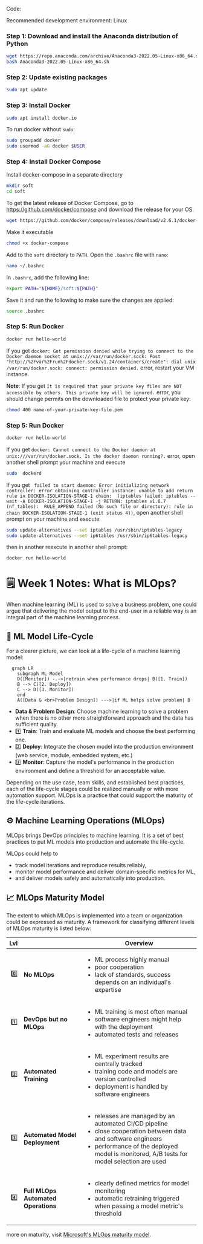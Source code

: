 Code:

Recommended development environment: Linux

### Step 1: Download and install the Anaconda distribution of Python
```sh
wget https://repo.anaconda.com/archive/Anaconda3-2022.05-Linux-x86_64.sh
bash Anaconda3-2022.05-Linux-x86_64.sh
```

### Step 2: Update existing packages

```sh
sudo apt update
```

### Step 3: Install Docker

```sh
sudo apt install docker.io
```

To run docker without `sudo`:

```sh
sudo groupadd docker
sudo usermod -aG docker $USER
```

### Step 4: Install Docker Compose

Install docker-compose in a separate directory

```sh
mkdir soft
cd soft
```

To get the latest release of Docker Compose, go to https://github.com/docker/compose and download the release for your OS.

```sh
wget https://github.com/docker/compose/releases/download/v2.6.1/docker-compose-linux-x86_64 -O docker-compose
```

Make it executable

```sh
chmod +x docker-compose
```

Add to the `soft` directory to `PATH`. Open the `.bashrc` file with `nano`:

```sh
nano ~/.bashrc
```

In `.bashrc`, add the following line:

```bash
export PATH="${HOME}/soft:${PATH}"
```

Save it and run the following to make sure the changes are applied:

```bash
source .bashrc
```


### Step 5: Run Docker

```sh
docker run hello-world
```

If you get `docker: Got permission denied while trying to connect to the Docker daemon socket at unix:///var/run/docker.sock: Post "http://%2Fvar%2Frun%2Fdocker.sock/v1.24/containers/create": dial unix /var/run/docker.sock: connect: permission denied.` error, restart your VM instance. 


**Note**: If you get `It is required that your private key files are NOT accessible by others. This private key will be ignored.` error, you should change permits on the downloaded file to protect your private key:

 ```sh
chmod 400 name-of-your-private-key-file.pem
```

### Step 5: Run Docker

```sh
docker run hello-world
```

If you get `docker: Cannot connect to the Docker daemon at unix:///var/run/docker.sock. Is the docker daemon running?.` error, open another shell prompt your machine and execute

```sh
sudo  dockerd
```
If you get ` failed to start daemon: Error initializing network controller: error obtaining controller instance: unable to add return rule in DOCKER-ISOLATION-STAGE-1 chain:  (iptables failed: iptables --wait -A DOCKER-ISOLATION-STAGE-1 -j RETURN: iptables v1.8.7 (nf_tables):  RULE_APPEND failed (No such file or directory): rule in chain DOCKER-ISOLATION-STAGE-1
 (exit status 4))`, open another shell prompt on your machine and execute 
```sh
sudo update-alternatives --set iptables /usr/sbin/iptables-legacy
sudo update-alternatives --set ip6tables /usr/sbin/ip6tables-legacy
```
then  in another reexcute in another shell prompt:

```sh
docker run hello-world
```


# 🗒 Week 1 Notes: What is MLOps?

When machine learning (ML) is used to solve a business problem, one could argue that delivering the model output to the end-user in a reliable way is an integral part of the machine learning process.

## 🔁 ML Model Life-Cycle
For a clearer picture, we can look at a life-cycle of a machine learning model:

```mermaid
  graph LR
    subgraph ML Model
    D([Monitor]) -.->|retrain when performance drops| B([1. Train])
    B --> C([2. Deploy]) 
    C --> D([3. Monitor])
    end
    A([Data & <br>Problem Design]) --->|if ML helps solve problem| B
```

* **Data & Problem Design**: Choose machine learning to solve a problem when there is no other more straightforward approach and the data has sufficient quality.
* 1️⃣ **Train**: Train and evaluate ML models and choose the best performing one.
* 2️⃣ **Deploy**: Integrate the chosen model into the production environment (web service, module, embedded system, etc.)
* 3️⃣ **Monitor**: Capture the model's performance in the production environment and define a threshold for an acceptable value.


Depending on the use case, team skills, and established best practices, each of the life-cycle stages could be realized manually or with more automation support. MLOps is a practice that could support the maturity of the life-cycle iterations.


## ⚙️ Machine Learning Operations (MLOps)

MLOps brings DevOps principles to machine learning. It is a set of best practices to put ML models into production and automate the life-cycle.

MLOps could help to
* track model iterations and reproduce results reliably,
* monitor model performance and deliver domain-specific metrics for ML,
* and deliver models safely and automatically into production.


## 📈 MLOps Maturity Model

The extent to which MLOps is implemented into a team or organization could be expressed as maturity. A framework for classifying different levels of MLOps maturity is listed below:


| Lvl |              | Overview | 
|----:|--------------|----------| 
| 0️⃣  | **No MLOps** | <ul><li>ML process highly manual</li><li>poor cooperation</li><li>lack of standards, success depends on an individual's expertise</li> </ul> | 
| 1️⃣  | **DevOps but no MLOps** | <ul><li>ML training is most often manual </li><li>software engineers might help with the deployment</li><li>automated tests and releases</li> </ul> | 
| 2️⃣  | **Automated Training** | <ul><li>ML experiment results are centrally tracked </li><li>training code and models are version controlled</li><li>deployment is handled by software engineers</li> </ul> | 
| 3️⃣  | **Automated Model Deployment** | <ul><li>releases are managed by an automated CI/CD pipeline</li><li>close cooperation between data and software engineers</li><li>performance of the deployed model is monitored, A/B tests for model selection are used</li></ul> | 
| 4️⃣  | **Full MLOps Automated Operations** | <ul><li>clearly defined metrics for model monitoring</li><li>automatic retraining triggered when passing a model metric's threshold</li> </ul>  |


more on maturity, visit [Microsoft's MLOps maturity model](https://docs.microsoft.com/en-us/azure/architecture/example-scenario/mlops/mlops-maturity-model).





